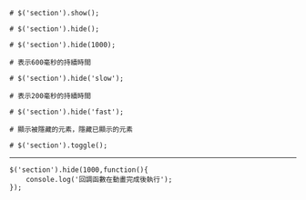 ```
# $('section').show();
```

```
# $('section').hide();
```

```
# $('section').hide(1000);
```

```
# 表示600毫秒的持續時間

# $('section').hide('slow');
```

```
# 表示200毫秒的持續時間

# $('section').hide('fast');
```

```
# 顯示被隱藏的元素，隱藏已顯示的元素

# $('section').toggle();
```

---

```
$('section').hide(1000,function(){
	console.log('回調函數在動畫完成後執行');
});
```
